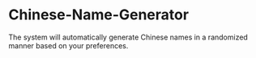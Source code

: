 # Chinese-Name-Generator
The system will automatically generate Chinese names in a randomized manner based on your preferences. 
